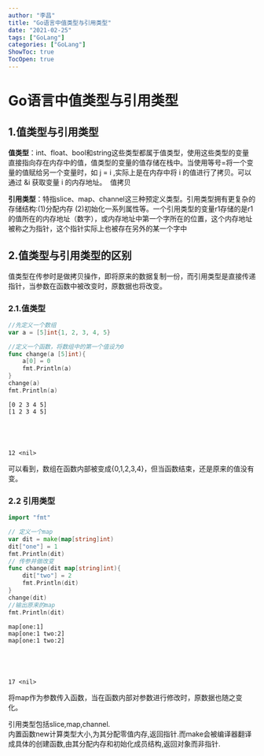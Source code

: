 ```yaml
---
author: "李昌"
title: "Go语言中值类型与引用类型"
date: "2021-02-25"
tags: ["GoLang"]
categories: ["GoLang"]
ShowToc: true
TocOpen: true
---
```


# Go语言中值类型与引用类型

## 1.值类型与引用类型

**值类型**：int、float、bool和string这些类型都属于值类型，使用这些类型的变量直接指向存在内存中的值，值类型的变量的值存储在栈中。当使用等号=将一个变量的值赋给另一个变量时，如 j = i ,实际上是在内存中将 i 的值进行了拷贝。可以通过 &i 获取变量 i 的内存地址。  值拷贝

**引用类型**：特指slice、map、channel这三种预定义类型。引用类型拥有更复杂的存储结构:(1)分配内存 (2)初始化一系列属性等。一个引用类型的变量r1存储的是r1的值所在的内存地址（数字），或内存地址中第一个字所在的位置，这个内存地址被称之为指针，这个指针实际上也被存在另外的某一个字中

## 2.值类型与引用类型的区别

值类型在传参时是做拷贝操作，即将原来的数据复制一份，而引用类型是直接传递指针，当参数在函数中被改变时，原数据也将改变。

### 2.1.值类型


```go
//先定义一个数组
var a = [5]int{1, 2, 3, 4, 5}

//定义一个函数，将数组中的第一个值设为0
func change(a [5]int){
    a[0] = 0
    fmt.Println(a)
}
change(a)
fmt.Println(a)
```

    [0 2 3 4 5]
    [1 2 3 4 5]
    




    12 <nil>



可以看到，数组在函数内部被变成{0,1,2,3,4}，但当函数结束，还是原来的值没有变。

### 2.2 引用类型


```go
import "fmt"
```


```go
// 定义一个map
var dit = make(map[string]int)
dit["one"] = 1
fmt.Println(dit)
// 传参并做改变
func change(dit map[string]int){
    dit["two"] = 2
    fmt.Println(dit)
}
change(dit)
//输出原来的map
fmt.Println(dit)
```

    map[one:1]
    map[one:1 two:2]
    map[one:1 two:2]
    




    17 <nil>



将map作为参数传入函数，当在函数内部对参数进行修改时，原数据也随之变化。

引用类型包括slice,map,channel.   
内置函数new计算类型大小,为其分配零值内存,返回指针.而make会被编译器翻译成具体的创建函数,由其分配内存和初始化成员结构,返回对象而非指针.
